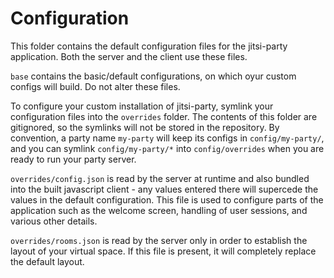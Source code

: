 # Configuration

This folder contains the default configuration files for the jitsi-party application.
Both the server and the client use these files.

`base` contains the basic/default configurations, on which oyur custom configs will build. Do not alter these files.

To configure your custom installation of jitsi-party, symlink your configuration files into the `overrides` folder.
The contents of this folder are gitignored, so the symlinks will not be stored in the repository.
By convention, a party name `my-party` will keep its configs in `config/my-party/`, and you can symlink `config/my-party/*` into `config/overrides` when you are ready to run your party server.

`overrides/config.json` is read by the server at runtime and also bundled into the built javascript client - any values entered there will supercede the values in the default configuration.
This file is used to configure parts of the application such as the welcome screen, handling of user sessions, and various other details.

`overrides/rooms.json` is read by the server only in order to establish the layout of your virtual space.
If this file is present, it will completely replace the default layout.
